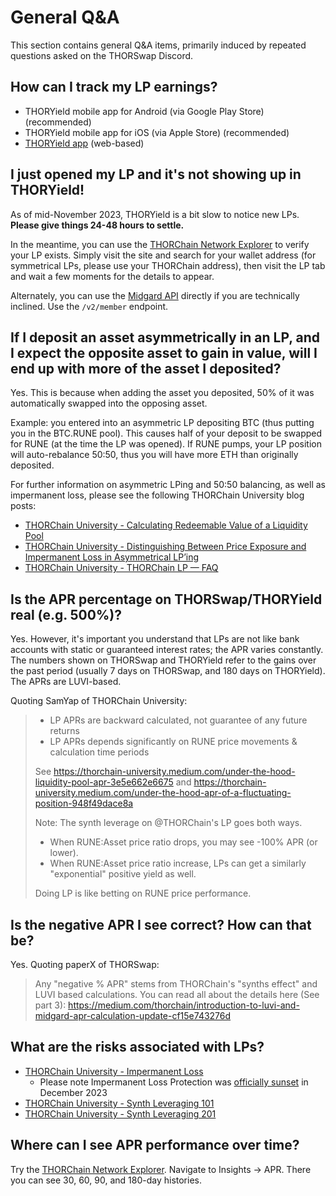 # General Q&A

This section contains general Q&A items, primarily induced by repeated
questions asked on the THORSwap Discord.

## How can I track my LP earnings?

- THORYield mobile app for Android (via Google Play Store) (recommended)
- THORYield mobile app for iOS (via Apple Store) (recommended)
- [THORYield app] (web-based)

## I just opened my LP and it's not showing up in THORYield!

As of mid-November 2023, THORYield is a bit slow to notice new LPs.
**Please give things 24-48 hours to settle.**

In the meantime, you can use the [THORChain Network Explorer] to verify your LP
exists.  Simply visit the site and search for your wallet address (for
symmetrical LPs, please use your THORChain address), then visit the LP tab
and wait a few moments for the details to appear.

Alternately, you can use the [Midgard API] directly if you are technically
inclined.  Use the `/v2/member` endpoint.

## If I deposit an asset asymmetrically in an LP, and I expect the opposite asset to gain in value, will I end up with more of the asset I deposited?

Yes.  This is because when adding the asset you deposited, 50% of it was
automatically swapped into the opposing asset.

Example: you entered into an asymmetric LP depositing BTC (thus putting you in
the BTC.RUNE pool).  This causes half of your deposit to be swapped for RUNE
(at the time the LP was opened).  If RUNE pumps, your LP position will
auto-rebalance 50:50, thus you will have more ETH than originally deposited.

For further information on asymmetric LPing and 50:50 balancing, as well as
impermanent loss, please see the following THORChain University blog posts:

- [THORChain University - Calculating Redeemable Value of a Liquidity Pool][1]
- [THORChain University - Distinguishing Between Price Exposure and Impermanent Loss in Asymmetrical LP’ing][2]
- [THORChain University - THORChain LP — FAQ][3]

## Is the APR percentage on THORSwap/THORYield real (e.g. 500%)?

Yes.  However, it's important you understand that LPs are not like bank
accounts with static or guaranteed interest rates; the APR varies constantly.
The numbers shown on THORSwap and THORYield refer to the gains over the past
period (usually 7 days on THORSwap, and 180 days on THORYield).  The APRs are
LUVI-based.

Quoting SamYap of THORChain University:

> * LP APRs are backward calculated, not guarantee of any future returns
> * LP APRs depends significantly on RUNE price movements & calculation time periods
> 
> See <https://thorchain-university.medium.com/under-the-hood-liquidity-pool-apr-3e5e662e6675> and <https://thorchain-university.medium.com/under-the-hood-apr-of-a-fluctuating-position-948f49dace8a>
>
> Note: The synth leverage on @THORChain's LP goes both ways.
>
> * When RUNE:Asset price ratio drops, you may see -100% APR (or lower).
> * When RUNE:Asset price ratio increase, LPs can get a similarly "exponential" positive yield as well.
>
> Doing LP is like betting on RUNE price performance.

## Is the negative APR I see correct?  How can that be?

Yes.  Quoting paperX of THORSwap:

> Any "negative % APR" stems from THORChain's "synths effect" and LUVI based calculations. You can read all about the details here (See part 3): <https://medium.com/thorchain/introduction-to-luvi-and-midgard-apr-calculation-update-cf15e743276d>

## What are the risks associated with LPs?

- [THORChain University - Impermanent Loss][6]
  - Please note Impermanent Loss Protection was [officially sunset][7] in December 2023
- [THORChain University - Synth Leveraging 101][8]
- [THORChain University - Synth Leveraging 201][9]

## Where can I see APR performance over time?

Try the [THORChain Network Explorer].  Navigate to Insights &rarr; APR.  There
you can see 30, 60, 90, and 180-day histories.

[1]: https://thorchain-university.medium.com/calculating-redeemable-value-of-a-liquidity-pool-e89a452afeec
[2]: https://thorchain-university.medium.com/distinguishing-between-price-exposure-and-impermanent-loss-in-asymmetrical-lping-f3fcd0e84887
[3]: https://thorchain-university.medium.com/thorchain-lp-faq-7f60950aa277
[4]: https://docs.thorchain.org/thorchain-finance/savings
[6]: https://thorchain-university.medium.com/impermanent-loss-and-impermanent-loss-protection-a4a0f78d1701
[7]: https://thorchain-university.medium.com/lpu-thorchain-updates-nov-2023-17af629c7763
[8]: https://thorchain-university.medium.com/under-the-hood-liquidity-pool-apr-3e5e662e6675
[9]: https://thorchain-university.medium.com/under-the-hood-liquidity-pool-apr-synth-leverage-201-c412b2cb8cb5
[Midgard API]: https://midgard.ninerealms.com/v2/doc
[THORChain Network Explorer]: https://thorchain.net/dashboard
[THORYield app]: https://app.thoryield.com/dashboard
